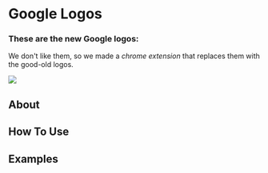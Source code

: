 # Google Logos 
### These are the new Google logos:
We don't like them, so we made a *chrome extension* that replaces them with the good-old logos.

![](https://raw.githubusercontent.com/sharp30/Google-Logos/main/images/all_logos.jpg)
## About
## How To Use
## Examples
